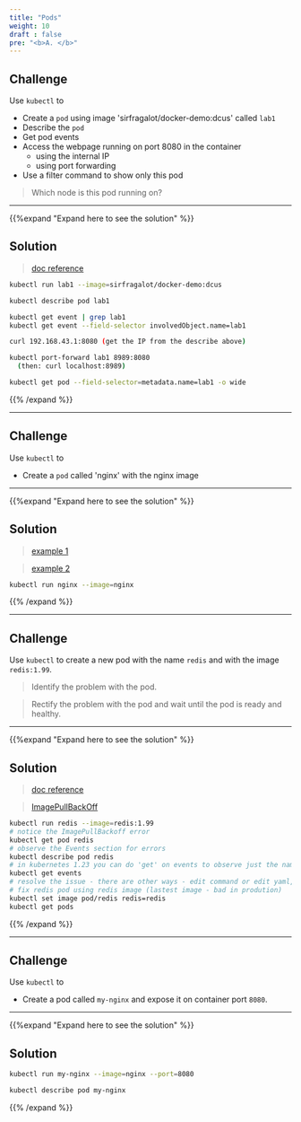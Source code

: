 ```yaml
---
title: "Pods"
weight: 10
draft : false
pre: "<b>A. </b>"
---
```


## Challenge

Use `kubectl` to

- Create a `pod` using image 'sirfragalot/docker-demo:dcus' called `lab1`
- Describe the `pod`
- Get pod events
- Access the webpage running on port 8080 in the container
  - using the internal IP
  - using port forwarding
- Use a filter command to show only this pod

> Which node is this pod running on?

---
{{%expand "Expand here to see the solution" %}}

## Solution

> [doc reference](https://kubernetes.io/docs/home/)

```bash
kubectl run lab1 --image=sirfragalot/docker-demo:dcus

kubectl describe pod lab1

kubectl get event | grep lab1
kubectl get event --field-selector involvedObject.name=lab1

curl 192.168.43.1:8080 (get the IP from the describe above)

kubectl port-forward lab1 8989:8080
  (then: curl localhost:8989)

kubectl get pod --field-selector=metadata.name=lab1 -o wide
```
{{% /expand %}}

---
## Challenge

Use `kubectl` to

- Create a `pod` called 'nginx' with the nginx image

---

{{%expand "Expand here to see the solution" %}}

## Solution

> [example 1](https://kubernetes.io/docs/reference/generated/kubectl/kubectl-commands#run)

> [example 2](https://kubernetes.io/docs/reference/kubectl/cheatsheet/#interacting-with-running-pods)

```bash
kubectl run nginx --image=nginx
```

{{% /expand %}}

---

## Challenge

Use `kubectl` to create a new pod with the name `redis` and with the image `redis:1.99`.

> Identify the problem with the pod.
 
>Rectify the problem with the pod and wait until the pod is ready and healthy.

---

{{%expand "Expand here to see the solution" %}}

## Solution

> [doc reference](https://kubernetes.io/docs/concepts/containers/images/)

> [ImagePullBackOff](https://kubernetes.io/docs/concepts/containers/images/#imagepullbackoff)

```bash
kubectl run redis --image=redis:1.99
# notice the ImagePullBackoff error
kubectl get pod redis
# observe the Events section for errors
kubectl describe pod redis
# in kubernetes 1.23 you can do 'get' on events to observe just the namespace events
kubectl get events
# resolve the issue - there are other ways - edit command or edit yaml,but this is quickest, change the image for the container in the pod
# fix redis pod using redis image (lastest image - bad in prodution) 
kubectl set image pod/redis redis=redis
kubectl get pods
```

{{% /expand %}}

---

## Challenge

Use `kubectl` to

- Create a pod called `my-nginx` and expose it on container port `8080`. 

---
{{%expand "Expand here to see the solution" %}}

## Solution

```bash
kubectl run my-nginx --image=nginx --port=8080

kubectl describe pod my-nginx
```

{{% /expand %}}
